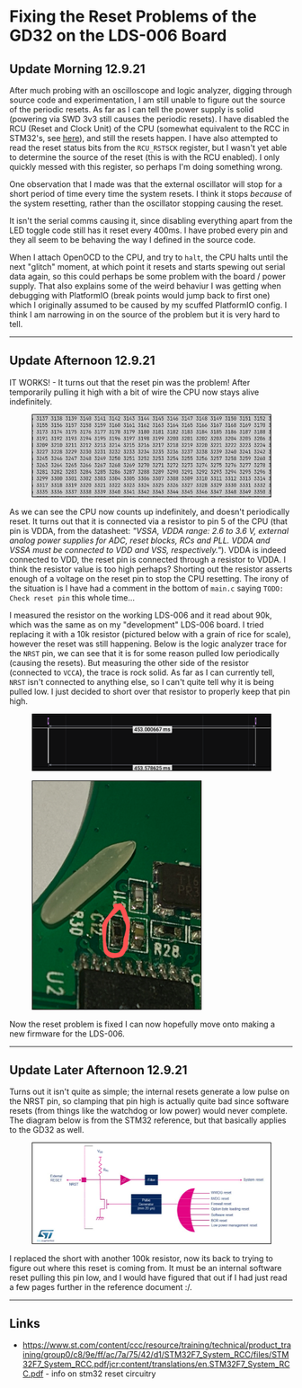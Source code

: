 # Fixing the Reset Problems of the GD32 on the LDS-006 Board
## Update Morning 12.9.21
After much probing with an oscilloscope and logic analyzer, digging through source code and experimentation, I am still unable to figure out the source of the periodic resets. As far as I can tell the power supply is solid (powering via SWD 3v3 still causes the periodic resets). I have disabled the RCU (Reset and Clock Unit) of the CPU (somewhat equivalent to the RCC in STM32's, see [here](https://www.st.com/content/ccc/resource/training/technical/product_training/group0/c8/9e/ff/ac/7a/75/42/d1/STM32F7_System_RCC/files/STM32F7_System_RCC.pdf/jcr:content/translations/en.STM32F7_System_RCC.pdf)), and still the resets happen. I have also attempted to read the reset status bits from the `RCU_RSTSCK` register, but I wasn't yet able to determine the source of the reset (this is with the RCU enabled). I only quickly messed with this register, so perhaps I'm doing something wrong.

One observation that I made was that the external oscillator will stop for a short period of time every time the system resets. I think it stops _because_ of the system resetting, rather than the oscillator stopping causing the reset.

It isn't the serial comms causing it, since disabling everything apart from the LED toggle code still has it reset every 400ms. I have probed every pin and they all seem to be behaving the way I defined in the source code.

When I attach OpenOCD to the CPU, and try to `halt`, the CPU halts until the next "glitch" moment, at which point it resets and starts spewing out serial data again, so this could perhaps be some problem with the board / power supply. That also explains some of the weird behaviur I was getting when debugging with PlatformIO (break points would jump back to first one) which I originally assumed to be caused by my scuffed PlatformIO config. I think I am narrowing in on the source of the problem but it is very hard to tell.

___

## Update Afternoon 12.9.21
IT WORKS! - It turns out that the reset pin was the problem! After temporarily pulling it high with a bit of wire the CPU now stays alive indefinitely.

<figure>
<img width="600" src="../Images/yayyyyyyy.png" alt="" style="border:1px solid black;"/>
<figcaption style="font-style: italic;">
</figcaption>
</figure>

As we can see the CPU now counts up indefinitely, and doesn't periodically reset. It turns out that it is connected via a resistor to pin 5 of the CPU (that pin is VDDA, from the datasheet: _"VSSA, VDDA range: 2.6 to 3.6 V, external analog power supplies for ADC, reset blocks,
RCs and PLL. VDDA and VSSA must be connected to VDD and VSS, respectively."_). VDDA is indeed connected to VDD, the reset pin is connected through a resistor to VDDA. I think the resistor value is too high perhaps? Shorting out the resistor asserts enough of a voltage on the reset pin to stop the CPU resetting. The irony of the situation is I have had a comment in the bottom of `main.c` saying `TODO: Check reset pin` this whole time...

I measured the resistor on the working LDS-006 and it read about 90k, which was the same as on my "development" LDS-006 board. I tried replacing it with a 10k resistor (pictured below with a grain of rice for scale), however the reset was still happening. Below is the logic analyzer trace for the `NRST` pin, we can see that it is for some reason pulled low periodically (causing the resets). But measuring the other side of the resistor (connected to `VCCA`), the trace is rock solid. As far as I can currently tell, `NRST` isn't connected to anything else, so I can't quite tell why it is being pulled low. I just decided to short over that resistor to properly keep that pin high.

<figure>
<img width="600" src="../Images/resetPin.png" alt="" style="border:1px solid black;"/>
<figcaption style="font-style: italic;">
</figcaption>
</figure>

<figure>
<img width="300" src="../Images/resistorReplacement.png" alt="" style="border:1px solid black;"/>
<figcaption style="font-style: italic;">
</figcaption>
</figure>

Now the reset problem is fixed I can now hopefully move onto making a new firmware for the LDS-006.

___

## Update Later Afternoon 12.9.21
Turns out it isn't quite as simple; the internal resets generate a low pulse on the NRST pin, so clamping that pin high is actually quite bad since software resets (from things like the watchdog or low power) would never complete. The diagram below is from the STM32 reference, but that basically applies to the GD32 as well.

<figure>
<img width="600" src="../Images/resetsDiagram.png" alt="" style="border:1px solid black;"/>
<figcaption style="font-style: italic;">
</figcaption>
</figure>

I replaced the short with another 100k resistor, now its back to trying to figure out where this reset is coming from. It must be an internal software reset pulling this pin low, and I would have figured that out if I had just read a few pages further in the reference document :/. 

___

## Links
- <https://www.st.com/content/ccc/resource/training/technical/product_training/group0/c8/9e/ff/ac/7a/75/42/d1/STM32F7_System_RCC/files/STM32F7_System_RCC.pdf/jcr:content/translations/en.STM32F7_System_RCC.pdf> - info on stm32 reset circuitry